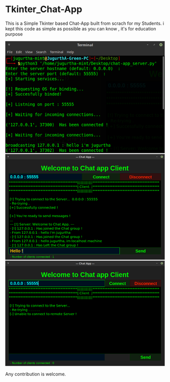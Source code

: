 # Tkinter_Chat-App

This is a Simple Tkinter based Chat-App built from scrach for my Students.
i kept this code as simple as possible  as you can know , it's for education purpose

![ScreenShot](/screenshots/1.png)
![ScreenShot](/screenshots/2.png)
![ScreenShot](/screenshots/3.png)

Any contribution is welcome.